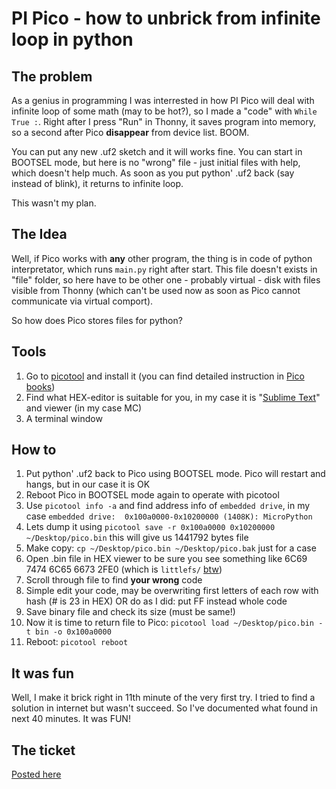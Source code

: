 # PI Pico - how to unbrick from infinite loop in python

## The problem

As a genius in programming I was interrested in how PI Pico will deal with infinite loop of some math (may to be hot?), so I made a "code" with `While True :`. Right after I press "Run" in Thonny, it saves program into memory, so a second after Pico **disappear** from device list. BOOM.

You can put any new .uf2 sketch and it will works fine. You can start in BOOTSEL mode, but here is no "wrong" file - just initial files with help, which doesn't help much. As soon as you put python' .uf2 back (say instead of blink), it returns to infinite loop.

This wasn't my plan.

## The Idea

Well, if Pico works with **any** other program, the thing is in code of python interpretator, which runs `main.py` right after start. This file doesn't exists in "file" folder, so here have to be other one - probably virtual - disk with files visible from Thonny (which can't be used now as soon as Pico cannot communicate via virtual comport).

So how does Pico stores files for python?

## Tools

1. Go to [picotool](https://github.com/raspberrypi/picotool) and install it (you can find detailed instruction in [Pico books](https://www.raspberrypi.org/documentation/pico/getting-started/))
2. Find what HEX-editor is suitable for you, in my case it is "[Sublime Text](https://www.sublimetext.com)" and viewer (in my case MC)
3. A terminal window

## How to

1. Put python' .uf2 back to Pico using BOOTSEL mode. Pico will restart and hangs, but in our case it is OK
2. Reboot Pico in BOOTSEL mode again to operate with picotool
3. Use `picotool info -a` and find address info of `embedded drive`, in my case `embedded drive:  0x100a0000-0x10200000 (1408K): MicroPython`
4. Lets dump it using `picotool save -r 0x100a0000 0x10200000 ~/Desktop/pico.bin` this will give us 1441792 bytes file
5. Make copy: `cp ~/Desktop/pico.bin ~/Desktop/pico.bak` just for a case
6. Open .bin file in HEX viewer to be sure you see something like 6C69 7474 6C65 6673 2FE0 (which is `littlefs/` [btw](https://github.com/littlefs-project/littlefs))
7. Scroll through file to find **your wrong** code
8. Simple edit your code, may be overwriting first letters of each row with hash (# is 23 in HEX) OR do as I did: put FF instead whole code
9. Save binary file and check its size (must be same!)
10. Now it is time to return file to Pico: `picotool load ~/Desktop/pico.bin -t bin -o 0x100a0000`
11. Reboot: `picotool reboot`

## It was fun

Well, I make it brick right in 11th minute of the very first try. I tried to find a solution in internet but wasn't succeed. So I've documented what found in next 40 minutes. It was FUN!

## The ticket

[Posted here](https://github.com/micropython/micropython/issues/6853)
